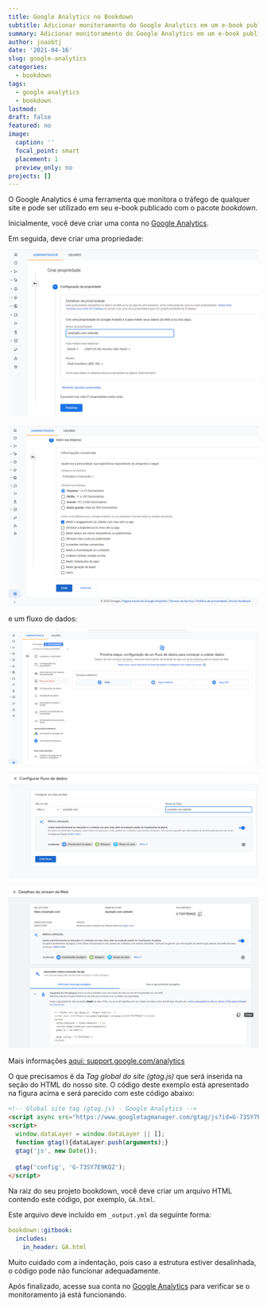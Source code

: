 ```yaml
---
title: Google Analytics no Bookdown
subtitle: Adicionar monitoramento do Google Analytics em um e-book publicado com o *Bookdown*
summary: Adicionar monitoramento do Google Analytics em um e-book publicado com o *Bookdown*
author: joaobtj
date: '2021-04-16'
slug: google-analytics
categories:
  - bookdown
tags:
  - google analytics
  - bookdown
lastmod: 
draft: false
featured: no
image:
  caption: ''
  focal_point: smart
  placement: 1
  preview_only: no
projects: []
---
```



O Google Analytics é uma ferramenta que monitora o tráfego de qualquer site e pode ser utilizado em seu e-book publicado com o pacote *bookdown*.

Inicialmente, você deve criar uma conta no [Google Analytics](https://analytics.google.com/).

Em seguida, deve criar uma propriedade:

![](prop.png)

![](prop2.png)

e um fluxo de dados:

![](fluxo.png)

![](fluxo2.png)

![](fluxo3.png)

Mais informações [aqui: support.google.com/analytics](https://support.google.com/analytics)

O que precisamos é da *Tag global do site (gtag.js)* que será inserida na seção <head> do HTML do nosso site. O código deste exemplo está apresentado na figura acima e será parecido com este código abaixo:

```html
<!-- Global site tag (gtag.js) - Google Analytics -->
<script async src="https://www.googletagmanager.com/gtag/js?id=G-73SY7E9KQZ"></script>
<script>
  window.dataLayer = window.dataLayer || [];
  function gtag(){dataLayer.push(arguments);}
  gtag('js', new Date());

  gtag('config', 'G-73SY7E9KQZ');
</script>
```

Na raiz do seu projeto bookdown, você deve criar um arquivo HTML contendo este código, por exemplo, `GA.html`.

Este arquivo deve incluído em `_output.yml` da seguinte forma:

```YAML
bookdown::gitbook: 
  includes:
    in_header: GA.html
```
Muito cuidado com a indentação, pois caso a estrutura estiver desalinhada, o código pode não funcionar adequadamente. 

Após finalizado, acesse sua conta no [Google Analytics](https://analytics.google.com/) para verificar se o monitoramento já está funcionando. 
